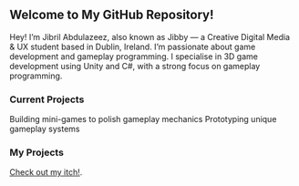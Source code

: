 ## Welcome to My GitHub Repository!
Hey! I’m Jibril Abdulazeez, also known as Jibby — a Creative Digital Media & UX student based in Dublin, Ireland. I’m passionate about game development and gameplay programming.
I specialise in 3D game development using Unity and C#, with a strong focus on gameplay programming.

### Current Projects
Building mini-games to polish gameplay mechanics
Prototyping unique gameplay systems

### My Projects
[Check out my itch!](https://jibbyie.itch.io/).


